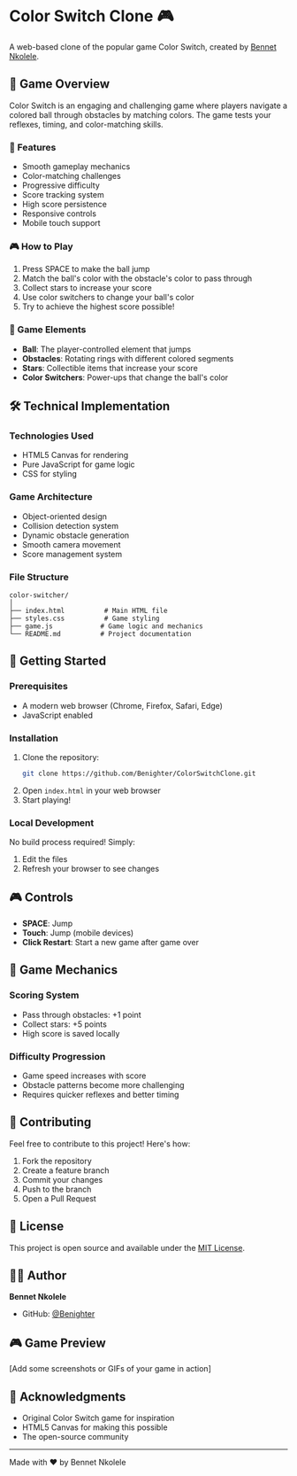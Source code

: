 # Color Switch Clone 🎮

A web-based clone of the popular game Color Switch, created by [Bennet Nkolele](https://github.com/Benighter).


## 🎯 Game Overview

Color Switch is an engaging and challenging game where players navigate a colored ball through obstacles by matching colors. The game tests your reflexes, timing, and color-matching skills.

### 🎨 Features

- Smooth gameplay mechanics
- Color-matching challenges
- Progressive difficulty
- Score tracking system
- High score persistence
- Responsive controls
- Mobile touch support

### 🎮 How to Play

1. Press SPACE to make the ball jump
2. Match the ball's color with the obstacle's color to pass through
3. Collect stars to increase your score
4. Use color switchers to change your ball's color
5. Try to achieve the highest score possible!

### 🎯 Game Elements

 
- **Ball**: The player-controlled element that jumps
- **Obstacles**: Rotating rings with different colored segments
- **Stars**: Collectible items that increase your score
- **Color Switchers**: Power-ups that change the ball's color


## 🛠️ Technical Implementation

 
### Technologies Used
- HTML5 Canvas for rendering
- Pure JavaScript for game logic
- CSS for styling


### Game Architecture
- Object-oriented design
- Collision detection system
- Dynamic obstacle generation
- Smooth camera movement
- Score management system


### File Structure
 
```
color-switcher/
│
├── index.html          # Main HTML file
├── styles.css          # Game styling
├── game.js            # Game logic and mechanics
└── README.md          # Project documentation
```

## 🚀 Getting Started

### Prerequisites
- A modern web browser (Chrome, Firefox, Safari, Edge)
- JavaScript enabled

### Installation
1. Clone the repository:
   ```bash
   git clone https://github.com/Benighter/ColorSwitchClone.git
   ```
2. Open `index.html` in your web browser
3. Start playing!

### Local Development
No build process required! Simply:
1. Edit the files
2. Refresh your browser to see changes

## 🎮 Controls

- **SPACE**: Jump
- **Touch**: Jump (mobile devices)
- **Click Restart**: Start a new game after game over

## 🎯 Game Mechanics

### Scoring System
- Pass through obstacles: +1 point
- Collect stars: +5 points
- High score is saved locally

### Difficulty Progression
- Game speed increases with score
- Obstacle patterns become more challenging
- Requires quicker reflexes and better timing

## 🤝 Contributing

Feel free to contribute to this project! Here's how:

1. Fork the repository
2. Create a feature branch
3. Commit your changes
4. Push to the branch
5. Open a Pull Request

## 📝 License

This project is open source and available under the [MIT License](LICENSE).

## 🙋‍♂️ Author

**Bennet Nkolele**
- GitHub: [@Benighter](https://github.com/Benighter)

## 🎮 Game Preview

[Add some screenshots or GIFs of your game in action]

## 🌟 Acknowledgments

- Original Color Switch game for inspiration
- HTML5 Canvas for making this possible
- The open-source community

---

Made with ❤️ by Bennet Nkolele
